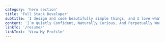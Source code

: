 ```yaml
---
category: 'hero section'
title: 'Full Stack Developer'
subtitle: 'I design and code beautifully simple things, and I love what I do.'
content: 'I`m Quietly Confident, Naturally Curious, And Perpetually Working On Improving My Chops One Design Problem At A Time.'
linkTo: '/resume/'
linkText: 'View My Profile'
---
```

